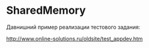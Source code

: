 SharedMemory
============

Давнишний пример реализации тестового задания:

http://www.online-solutions.ru/oldsite/test_appdev.htm


